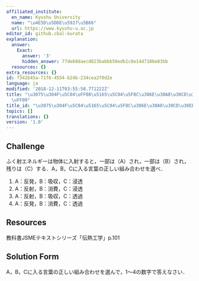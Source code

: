 ```yaml
---
affiliated_institute:
  en_name: Kyushu University
  name: "\u4E5D\u5DDE\u5927\u5B66"
  url: https://www.kyushu-u.ac.jp
editor_id: github.cbal-kurata
explanation:
  answer:
    Exact:
      answer: '3'
      hidden_answer: 77de68daecd823babbb58edb1c8e14d7106e83bb
  resources: {}
extra_resources: {}
id: f342b45a-71f6-4554-b24b-234cea2f0d2e
language: ja
modified: '2018-12-11T03:55:58.771222Z'
title: "\u3075\u304F\u5C04\uFF08\u5165\u5C04\u5F8C\u306E\u30A8\u30CD\u30EB\u30AE\u30FC\
  \uFF09"
title_id: "\u3075\u304F\u5C04\u5165\u5C04\u5F8C\u306E\u30A8\u30CD\u30EB\u30AE\u30FC"
topics: []
translations: {}
version: '1.0'
---
```




## Challenge
ふく射エネルギーは物体に入射すると，一部は（A）され，一部は（B）され，残りは（C）する．A，B，Cに入る言葉の正しい組み合わせを選べ．
1. A：反発，B：吸収，C：浸透
2. A：反射，B：消費，C：浸透
3. A：反射，B：吸収，C：透過
4. A：反発，B：消費，C：透過


## Resources
教科書JSMEテキストシリーズ「伝熱工学」p.101


## Solution Form
A，B，Cに入る言葉の正しい組み合わせを選んで，1〜4の数字で答えなさい．



